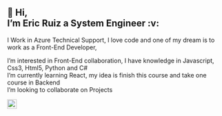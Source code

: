 <h2>👋 Hi, <br>  I’m Eric Ruiz a System Engineer :v:</h2>

I Work in Azure Technical Support, I love code and one of my dream is to work as a Front-End Developer,

I’m interested in Front-End collaboration, I have knowledge in Javascript, Css3, Html5, Python and C#<br>
I’m currently learning React, my idea is finish this course and take one course in Backend <br>
I’m looking to collaborate on Projects <br>

<a href="https://www.linkedin.com/in/eric-ruiz-rojas/" rel="nofollow">
<img align="left" alt="Eric Ruiz" width="22px" src="https://raw.githubusercontent.com/peterthehan/peterthehan/master/assets/linkedin.svg" style="max-width: 100%;">

<!---
EricR19/EricR19 is a ✨ special ✨ repository because its `README.md` (this file) appears on your GitHub profile.
You can click the Preview link to take a look at your changes.
--->
